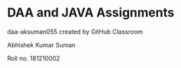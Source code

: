 # DAA and JAVA Assignments 
daa-aksuman055 created by GitHub Classroom</br>

Abhishek Kumar Suman</br>

Roll no. 181210002



